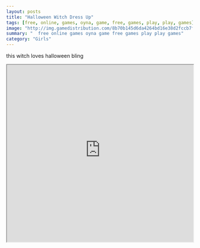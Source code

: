 ```yaml
---
layout: posts
title: "Halloween Witch Dress Up"
tags: [free, online, games, oyna, game, free, games, play, play, games]
image: "http://img.gamedistribution.com/8b70b145d6da4264bd16e38d2fccb7fb.jpg"
summary: "  free online games oyna game free games play play games"
category: "Girls"
---
```


this witch loves halloween bling

<iframe width="100%" height="480px;" src="http://flash.gamedistribution.com?game=8b70b145d6da4264bd16e38d2fccb7fb"></iframe>